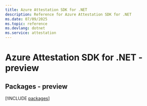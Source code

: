 ```yaml
---
title: Azure Attestation SDK for .NET
description: Reference for Azure Attestation SDK for .NET
ms.date: 07/09/2025
ms.topic: reference
ms.devlang: dotnet
ms.service: attestation
---
```

# Azure Attestation SDK for .NET - preview
## Packages - preview
[!INCLUDE [packages](attestation-index.md)]